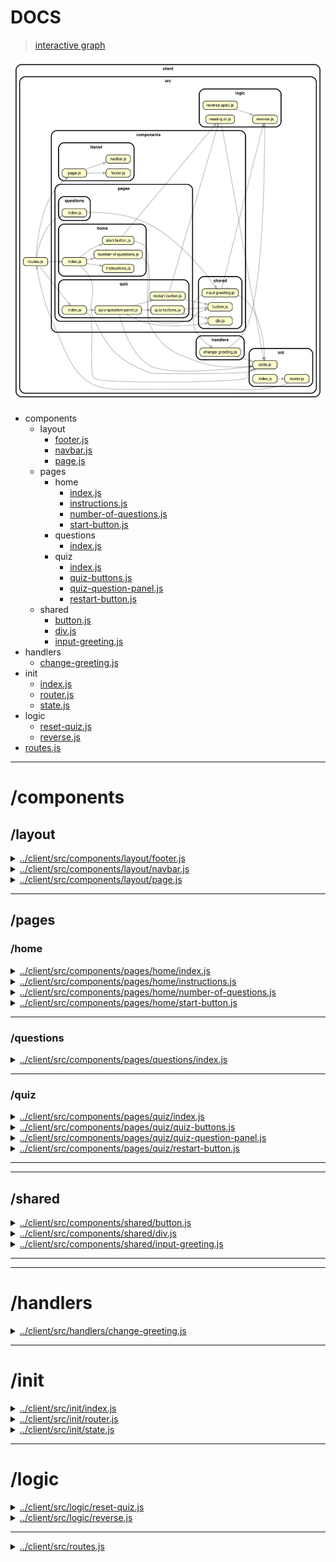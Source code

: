 <!-- BEGIN TITLE -->

# DOCS

<!-- END TITLE -->

<!-- BEGIN TREE -->

> [interactive graph](./dependency-graph.html)

![dependency graph](./dependency-graph.svg)

<!-- END TREE -->

<!-- BEGIN TOC -->

- components
  - layout
    - [footer.js](#clientsrccomponentslayoutfooterjs)
    - [navbar.js](#clientsrccomponentslayoutnavbarjs)
    - [page.js](#clientsrccomponentslayoutpagejs)
  - pages
    - home
      - [index.js](#clientsrccomponentspageshomeindexjs)
      - [instructions.js](#clientsrccomponentspageshomeinstructionsjs)
      - [number-of-questions.js](#clientsrccomponentspageshomenumber-of-questionsjs)
      - [start-button.js](#clientsrccomponentspageshomestart-buttonjs)
    - questions
      - [index.js](#clientsrccomponentspagesquestionsindexjs)
    - quiz
      - [index.js](#clientsrccomponentspagesquizindexjs)
      - [quiz-buttons.js](#clientsrccomponentspagesquizquiz-buttonsjs)
      - [quiz-question-panel.js](#clientsrccomponentspagesquizquiz-question-paneljs)
      - [restart-button.js](#clientsrccomponentspagesquizrestart-buttonjs)
  - shared
    - [button.js](#clientsrccomponentssharedbuttonjs)
    - [div.js](#clientsrccomponentsshareddivjs)
    - [input-greeting.js](#clientsrccomponentssharedinput-greetingjs)
- handlers
  - [change-greeting.js](#clientsrchandlerschange-greetingjs)
- init
  - [index.js](#clientsrcinitindexjs)
  - [router.js](#clientsrcinitrouterjs)
  - [state.js](#clientsrcinitstatejs)
- logic
  - [reset-quiz.js](#clientsrclogicreset-quizjs)
  - [reverse.js](#clientsrclogicreversejs)
- [routes.js](#clientsrcroutesjs)

---

<!-- END TOC -->

<!-- BEGIN DOCS -->

# /components

## /layout

<details><summary><a href="../../client/src/components/layout/footer.js" id="clientsrccomponentslayoutfooterjs">../client/src/components/layout/footer.js</a></summary>

<a name="footer"></a>

## footer ⇒ <code>HTMLDivElement</code>

The shared footer.

**Returns**: <code>HTMLDivElement</code> - A rendered footer element.

</details>

<details><summary><a href="../../client/src/components/layout/navbar.js" id="clientsrccomponentslayoutnavbarjs">../client/src/components/layout/navbar.js</a></summary>

<a name="navbar"></a>

## navbar ⇒ <code>HTMLDivElement</code>

The shared navbar.

**Returns**: <code>HTMLDivElement</code> - A rendered nav bar element.

| Param  | Type                | Description                          |
| ------ | ------------------- | ------------------------------------ |
| routes | <code>object</code> | A routes object, see /src/routes.js. |

</details>

<details><summary><a href="../../client/src/components/layout/page.js" id="clientsrccomponentslayoutpagejs">../client/src/components/layout/page.js</a></summary>

<a name="page"></a>

## page ⇒ <code>HTMLDivElement</code>

The page layout component.

**Returns**: <code>HTMLDivElement</code> - A rendered page element.  
**Throws**:

- <code>TypeError</code> When the bodyComponent is not a function or DOM element.

| Param         | Type                                              | Description                               |
| ------------- | ------------------------------------------------- | ----------------------------------------- |
| bodyComponent | <code>function</code> \| <code>HTMLElement</code> | The body for the newly rendered page.     |
| routes        | <code>object</code>                               | The application's routes, for the navbar. |

</details>

---

## /pages

### /home

<details><summary><a href="../../client/src/components/pages/home/index.js" id="clientsrccomponentspageshomeindexjs">../client/src/components/pages/home/index.js</a></summary>

<a name="home"></a>

## home ⇒ <code>HTMLDivElement</code>

The home page.

**Returns**: <code>HTMLDivElement</code> - A rendered home page.

</details>

<details><summary><a href="../../client/src/components/pages/home/instructions.js" id="clientsrccomponentspageshomeinstructionsjs">../client/src/components/pages/home/instructions.js</a></summary>

</details>

<details><summary><a href="../../client/src/components/pages/home/number-of-questions.js" id="clientsrccomponentspageshomenumber-of-questionsjs">../client/src/components/pages/home/number-of-questions.js</a></summary>

</details>

<details><summary><a href="../../client/src/components/pages/home/start-button.js" id="clientsrccomponentspageshomestart-buttonjs">../client/src/components/pages/home/start-button.js</a></summary>

<a name="startQuizButton"></a>

## startQuizButton ⇒

This function creates a start/restart button for the quiz page and
resets the quiz state: , last seen question, score, answers

**Returns**: a div element containing the button

| Param      | Type                | Description                               |
| ---------- | ------------------- | ----------------------------------------- |
| buttonText | <code>String</code> | the text that will be shown on the button |

</details>

---

### /questions

<details><summary><a href="../../client/src/components/pages/questions/index.js" id="clientsrccomponentspagesquestionsindexjs">../client/src/components/pages/questions/index.js</a></summary>

<a name="questions"></a>

## questions ⇒ <code>HTMLDivElement</code>

The questions page.

**Returns**: <code>HTMLDivElement</code> - A rendered questions page.

</details>

---

### /quiz

<details><summary><a href="../../client/src/components/pages/quiz/index.js" id="clientsrccomponentspagesquizindexjs">../client/src/components/pages/quiz/index.js</a></summary>

<a name="quiz"></a>

## quiz ⇒ <code>HTMLDivElement</code>

The quiz page. Loads when the quiz page is requested.

**Returns**: <code>HTMLDivElement</code> - A rendered quiz page.

</details>

<details><summary><a href="../../client/src/components/pages/quiz/quiz-buttons.js" id="clientsrccomponentspagesquizquiz-buttonsjs">../client/src/components/pages/quiz/quiz-buttons.js</a></summary>

</details>

<details><summary><a href="../../client/src/components/pages/quiz/quiz-question-panel.js" id="clientsrccomponentspagesquizquiz-question-paneljs">../client/src/components/pages/quiz/quiz-question-panel.js</a></summary>

</details>

<details><summary><a href="../../client/src/components/pages/quiz/restart-button.js" id="clientsrccomponentspagesquizrestart-buttonjs">../client/src/components/pages/quiz/restart-button.js</a></summary>

<a name="createRestartQuizButtonPanel"></a>

## createRestartQuizButtonPanel ⇒

This function creates a start/restart button for the quiz page and
resets the quiz state: , last seen question, score, answers

**Returns**: a div element containing the button

| Param      | Type                | Description                               |
| ---------- | ------------------- | ----------------------------------------- |
| buttonText | <code>String</code> | the text that will be shown on the button |

</details>

---

---

## /shared

<details><summary><a href="../../client/src/components/shared/button.js" id="clientsrccomponentssharedbuttonjs">../client/src/components/shared/button.js</a></summary>

</details>

<details><summary><a href="../../client/src/components/shared/div.js" id="clientsrccomponentsshareddivjs">../client/src/components/shared/div.js</a></summary>

<a name="divElement"></a>

## divElement ⇒

This component creates a div element and returns it.

**Returns**: a div element

| Param      | Type                | Description                         |
| ---------- | ------------------- | ----------------------------------- |
| classNames | <code>string</code> | The class names of the div element. |
| id         | <code>string</code> | The unique id of the div element    |

</details>

<details><summary><a href="../../client/src/components/shared/input-greeting.js" id="clientsrccomponentssharedinput-greetingjs">../client/src/components/shared/input-greeting.js</a></summary>

</details>

---

---

# /handlers

<details><summary><a href="../../client/src/handlers/change-greeting.js" id="clientsrchandlerschange-greetingjs">../client/src/handlers/change-greeting.js</a></summary>

</details>

---

# /init

<details><summary><a href="../../client/src/init/index.js" id="clientsrcinitindexjs">../client/src/init/index.js</a></summary>

</details>

<details><summary><a href="../../client/src/init/router.js" id="clientsrcinitrouterjs">../client/src/init/router.js</a></summary>

</details>

<details><summary><a href="../../client/src/init/state.js" id="clientsrcinitstatejs">../client/src/init/state.js</a></summary>

</details>

---

# /logic

<details><summary><a href="../../client/src/logic/reset-quiz.js" id="clientsrclogicreset-quizjs">../client/src/logic/reset-quiz.js</a></summary>

## Constants

<dl>
<dt><a href="#resetQuiz">resetQuiz</a></dt>
<dd><p>This function reset the state of quiz:</p>
<ul>
<li>resets indexOfRenderedQuestion,</li>
<li>resets currentScore, and</li>
<li>resets the state of each question.</li>
</ul>
</dd>
</dl>

## Functions

<dl>
<dt><a href="#resetQuestions">resetQuestions()</a></dt>
<dd><p>This function resets the state of each question in the quiz:</p>
<ul>
<li>resets answered property and</li>
<li>resets selected property of each available answer for each question.</li>
</ul>
</dd>
</dl>

<a name="resetQuiz"></a>

## resetQuiz

This function reset the state of quiz:

- resets indexOfRenderedQuestion,
- resets currentScore, and
- resets the state of each question.

<a name="resetQuestions"></a>

## resetQuestions()

This function resets the state of each question in the quiz:

- resets answered property and
- resets selected property of each available answer for each question.

</details>

<details><summary><a href="../../client/src/logic/reverse.js" id="clientsrclogicreversejs">../client/src/logic/reverse.js</a></summary>

<a name="reverse"></a>

## reverse ⇒ <code>string</code>

Reverses a string.

**Returns**: <code>string</code> - The reversed string.

| Param | Type                | Default                               | Description          |
| ----- | ------------------- | ------------------------------------- | -------------------- |
| [str] | <code>string</code> | <code>&quot;&#x27;&#x27;&quot;</code> | A string to reverse. |

</details>

---

<details><summary><a href="../../client/src/routes.js" id="clientsrcroutesjs">../client/src/routes.js</a></summary>

<a name="module_routes"></a>

## routes

Defines the route URLs, names and callbacks.

</details>

<!-- END DOCS -->
